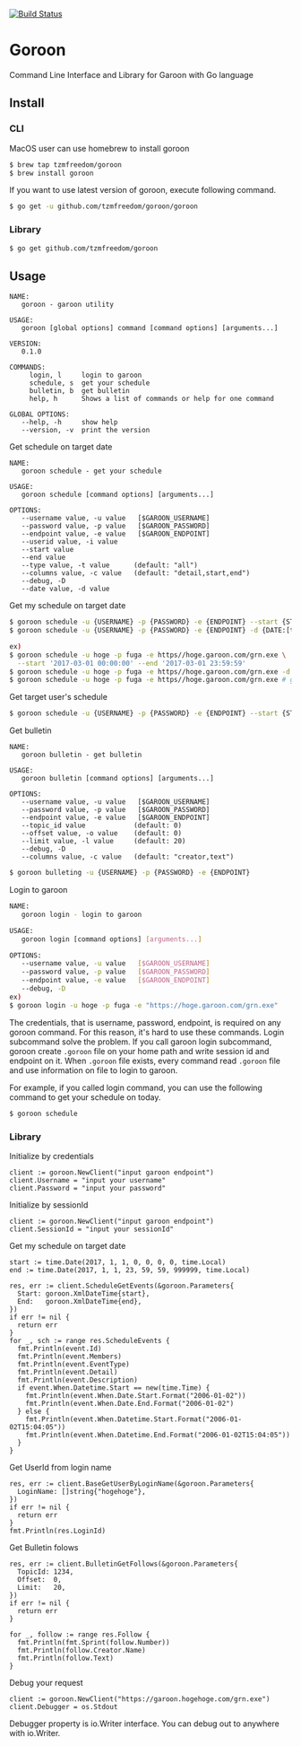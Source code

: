 [![Build Status](https://travis-ci.org/tzmfreedom/goroon.svg?branch=master)](https://travis-ci.org/tzmfreedom/goroon)

# Goroon

Command Line Interface and Library for Garoon with Go language

## Install

### CLI

MacOS user can use homebrew to install goroon
```bash
$ brew tap tzmfreedom/goroon
$ brew install goroon
```

If you want to use latest version of goroon, execute following command.
```bash
$ go get -u github.com/tzmfreedom/goroon/goroon
```

### Library

```bash
$ go get github.com/tzmfreedom/goroon
```

## Usage

```
NAME:
   goroon - garoon utility

USAGE:
   goroon [global options] command [command options] [arguments...]

VERSION:
   0.1.0

COMMANDS:
     login, l     login to garoon
     schedule, s  get your schedule
     bulletin, b  get bulletin
     help, h      Shows a list of commands or help for one command

GLOBAL OPTIONS:
   --help, -h     show help
   --version, -v  print the version
```

Get schedule on target date
```
NAME:
   goroon schedule - get your schedule

USAGE:
   goroon schedule [command options] [arguments...]

OPTIONS:
   --username value, -u value   [$GAROON_USERNAME]
   --password value, -p value   [$GAROON_PASSWORD]
   --endpoint value, -e value   [$GAROON_ENDPOINT]
   --userid value, -i value
   --start value
   --end value
   --type value, -t value      (default: "all")
   --columns value, -c value   (default: "detail,start,end")
   --debug, -D
   --date value, -d value
```

Get my schedule on target date
```bash
$ goroon schedule -u {USERNAME} -p {PASSWORD} -e {ENDPOINT} --start {START DATETIME} --end {END DATETIME}
$ goroon schedule -u {USERNAME} -p {PASSWORD} -e {ENDPOINT} -d {DATE:[today|yesterday]}

ex)
$ goroon schedule -u hoge -p fuga -e https//hoge.garoon.com/grn.exe \
  --start '2017-03-01 00:00:00' --end '2017-03-01 23:59:59'
$ goroon schedule -u hoge -p fuga -e https//hoge.garoon.com/grn.exe -d today # get today's your schedule
$ goroon schedule -u hoge -p fuga -e https//hoge.garoon.com/grn.exe # get today's your schedule
```

Get target user's schedule
```bash
$ goroon schedule -u {USERNAME} -p {PASSWORD} -e {ENDPOINT} --start {START DATETIME} --end {END DATETIME} --userid {USER ID}
```

Get bulletin
```
NAME:
   goroon bulletin - get bulletin

USAGE:
   goroon bulletin [command options] [arguments...]

OPTIONS:
   --username value, -u value   [$GAROON_USERNAME]
   --password value, -p value   [$GAROON_PASSWORD]
   --endpoint value, -e value   [$GAROON_ENDPOINT]
   --topic_id value            (default: 0)
   --offset value, -o value    (default: 0)
   --limit value, -l value     (default: 20)
   --debug, -D
   --columns value, -c value   (default: "creator,text")
```

```bash
$ goroon bulleting -u {USERNAME} -p {PASSWORD} -e {ENDPOINT}
```

Login to garoon
```bash
NAME:
   goroon login - login to garoon

USAGE:
   goroon login [command options] [arguments...]

OPTIONS:
   --username value, -u value   [$GAROON_USERNAME]
   --password value, -p value   [$GAROON_PASSWORD]
   --endpoint value, -e value   [$GAROON_ENDPOINT]
   --debug, -D
ex)
$ goroon login -u hoge -p fuga -e "https://hoge.garoon.com/grn.exe"
```
The credentials, that is username, password, endpoint, is required on any goroon command.
For this reason, it's hard to use these commands. Login subcommand solve the problem.
If you call garoon login subcommand, goroon create `.goroon` file on your home path and write session id and endpoint on it.
When `.goroon` file exists, every command read `.goroon` file and use information on file to login to garoon.

For example, if you called login command, you can use the following command to get your schedule on today.
```bash
$ goroon schedule
```

### Library

Initialize by credentials

```
client := goroon.NewClient("input garoon endpoint")
client.Username = "input your username"
client.Password = "input your password"
```

Initialize by sessionId

```
client := goroon.NewClient("input garoon endpoint")
client.SessionId = "input your sessionId"
```

Get my schedule on target date

```golang
start := time.Date(2017, 1, 1, 0, 0, 0, 0, time.Local)
end := time.Date(2017, 1, 1, 23, 59, 59, 999999, time.Local)

res, err := client.ScheduleGetEvents(&goroon.Parameters{
  Start: goroon.XmlDateTime{start},
  End:   goroon.XmlDateTime{end},
})
if err != nil {
  return err
}
for _, sch := range res.ScheduleEvents {
  fmt.Println(event.Id)
  fmt.Println(event.Members)
  fmt.Println(event.EventType)
  fmt.Println(event.Detail)
  fmt.Println(event.Description)
  if event.When.Datetime.Start == new(time.Time) {
    fmt.Println(event.When.Date.Start.Format("2006-01-02"))
    fmt.Println(event.When.Date.End.Format("2006-01-02")
  } else {
    fmt.Println(event.When.Datetime.Start.Format("2006-01-02T15:04:05"))
    fmt.Println(event.When.Datetime.End.Format("2006-01-02T15:04:05"))
  }
}
```

Get UserId from login name

```golang
res, err := client.BaseGetUserByLoginName(&goroon.Parameters{
  LoginName: []string{"hogehoge"},
})
if err != nil {
  return err
}
fmt.Println(res.LoginId)
```

Get Bulletin folows

```golang
res, err := client.BulletinGetFollows(&goroon.Parameters{
  TopicId: 1234,
  Offset:  0,
  Limit:   20,
})
if err != nil {
  return err
}

for _, follow := range res.Follow {
  fmt.Println(fmt.Sprint(follow.Number))
  fmt.Println(follow.Creator.Name)
  fmt.Println(follow.Text)
}
```

Debug your request

```
client := goroon.NewClient("https://garoon.hogehoge.com/grn.exe")
client.Debugger = os.Stdout
```
Debugger property is io.Writer interface.
You can debug out to anywhere with io.Writer.